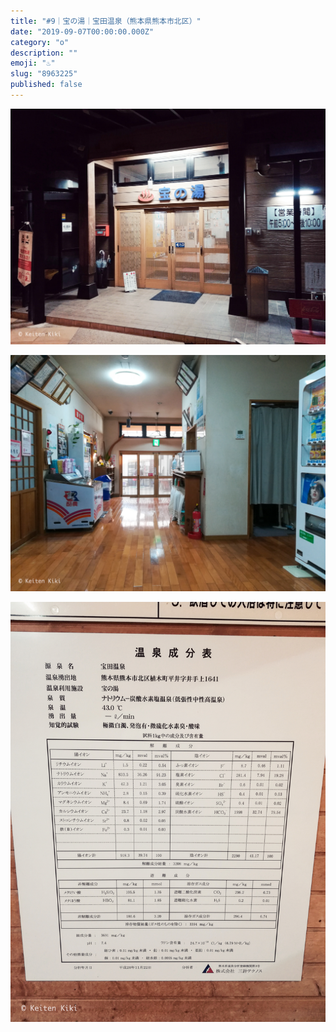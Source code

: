 ```yaml
---
title: "#9｜宝の湯｜宝田温泉（熊本県熊本市北区）"
date: "2019-09-07T00:00:00.000Z"
category: "o"
description: ""
emoji: "♨️"
slug: "8963225"
published: false
---
```


![♨](01.jpg)

![♨](02.jpg)

![♨](03.jpg)
